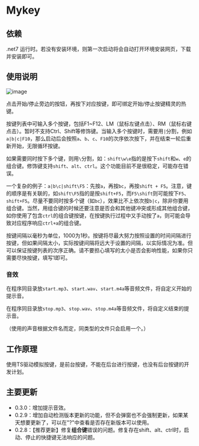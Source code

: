 # Mykey

## 依赖
.net7 运行时。若没有安装环境，则第一次启动将会自动打开环境安装网页，下载并安装即可。

## 使用说明
![image](https://user-images.githubusercontent.com/10357789/230761169-f1c47082-4140-436c-ac50-c2cc68d7c85e.png)

点击开始/停止旁边的按钮，再按下对应按键，即可绑定开始/停止按键精灵的热键。

按键列表中可输入多个按键，包括F1~F12、LM（鼠标左键点击）、RM（鼠标右键点击）。暂时不支持Ctrl、Shift等修饰键。当输入多个按键时，需要用`|`分割，例如`a|b|c|F10`，那么启动后会按照`a`、`b`、`c`、`F10`的次序依次按下，并在结束一轮后重新开始，无限循环按键。

如果需要同时按下多个键，则用`\`分割，如：`shift\w\e`指的是按下`shift`和`w`、`e`的组合键。修饰键支持`shift`、`alt`、`ctrl`。这个功能目前不是很稳定，可能存在错误。

一个复杂的例子：`a|b\c|shift\F5`：先按`a`，再按`bc`，再按`shift + F5`。注意，键的顺序是有关联的，如`shift\F5`指的是按`shift+F5`，而`F5\shift`则可能按下`F5`、`shift+F5`。尽量不要同时按多个键（如`bc`），效果比不上依次按`b|c`，除非你要用组合键。当然，用组合键的时候还要注意是否会和其他键冲突或形成其他组合键，如你使用了包含`ctrl`的组合键按键，在按键执行过程中又手动按了`a`，则可能会导致对应程序响应`ctrl+a`的组合键。


按键间隔以毫秒为单位，1000为1秒。按键将尽最大努力按照设置的时间间隔进行按键，但如果间隔太小，实际按键间隔将远大于设置的间隔，以实际情况为准。但可以保证按键列表的次序正确。请不要担心填写的太小是否会影响性能，如果你只需要尽快按键，填写1即可。

### 音效
在程序同目录放`start.mp3`、`start.wav`、`start.m4a`等音频文件，将自定义开始的提示音。


在程序同目录放`stop.mp3`、`stop.wav`、`stop.m4a`等音频文件，将自定义结束的提示音。

（使用的声音根据文件名而定，同类型的文件只会启用一个。）

## 工作原理
使用TS驱动模拟按键，是前台按键，不能在后台进行按键，也没有后台按键的开发计划。

## 主要更新
* 0.3.0：增加提示音效。
* 0.2.9：增加自动检测版本更新的功能，但不会弹窗也不会强制更新，如果某天想要更新了，可以在"?"中查看是否存在新版本可以使用。
* 0.2.8：【推荐更新】修复**组合键**错误的问题。修复存在shift、alt、ctrl时，启动、停止的快捷键无法响应的问题。
